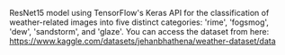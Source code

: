 ResNet15 model using TensorFlow's Keras API for the classification of weather-related images into five distinct categories: 'rime', 'fogsmog', 'dew', 'sandstorm', and 'glaze'. 
You can access the dataset from here: https://www.kaggle.com/datasets/jehanbhathena/weather-dataset/data
